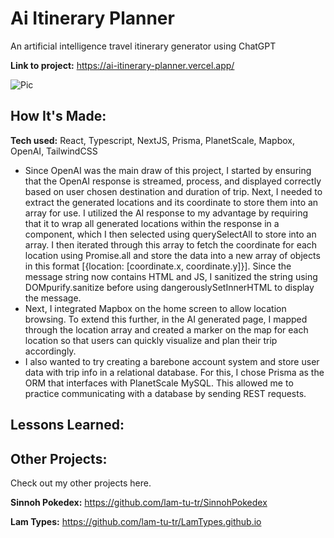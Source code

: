# Ai Itinerary Planner
An artificial intelligence travel itinerary generator using ChatGPT

**Link to project:** https://ai-itinerary-planner.vercel.app/

![Pic](/client/public/Pokedex.png)

## How It's Made:

**Tech used:** React, Typescript, NextJS, Prisma, PlanetScale, Mapbox, OpenAI, TailwindCSS

* Since OpenAI was the main draw of this project, I started by ensuring that the OpenAI response is streamed, process, and displayed correctly based on user chosen destination and duration of trip. Next, I needed to extract the generated locations and its coordinate to store them into an array for use. I utilized the AI response to my advantage by requiring that it to wrap all generated locations within the response in a <span className="ai-location"></span> component, which I then selected using querySelectAll to store into an array. I then iterated through this array to fetch the coordinate for each location using Promise.all and store the data into a new array of objects in this format [{location: [coordinate.x, coordinate.y]}]. Since the message string now contains HTML and JS, I sanitized the string using DOMpurify.sanitize before using dangerouslySetInnerHTML to display the message. 
* Next, I integrated Mapbox on the home screen to allow location browsing. To extend this further, in the AI generated page, I mapped through the location array and created a marker on the map for each location so that users can quickly visualize and plan their trip accordingly. 
* I also wanted to try creating a barebone account system and store user data with trip info in a relational database. For this, I chose Prisma as the ORM that interfaces with PlanetScale MySQL. This allowed me to practice communicating with a database by sending REST requests. 



## Lessons Learned:

## Other Projects:

Check out my other projects here.

**Sinnoh Pokedex:** https://github.com/lam-tu-tr/SinnohPokedex

**Lam Types:** https://github.com/lam-tu-tr/LamTypes.github.io
